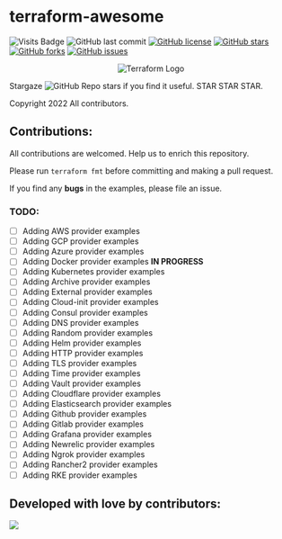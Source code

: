 # terraform-awesome

![Visits Badge](https://badges.pufler.dev/visits/ssbostan/terraform-awesome)
![GitHub last commit](https://img.shields.io/github/last-commit/ssbostan/terraform-awesome)
[![GitHub license](https://img.shields.io/github/license/ssbostan/terraform-awesome)](https://github.com/ssbostan/terraform-awesome/blob/master/LICENSE)
[![GitHub stars](https://img.shields.io/github/stars/ssbostan/terraform-awesome)](https://github.com/ssbostan/terraform-awesome/stargazers)
[![GitHub forks](https://img.shields.io/github/forks/ssbostan/terraform-awesome)](https://github.com/ssbostan/terraform-awesome/network)
[![GitHub issues](https://img.shields.io/github/issues/ssbostan/terraform-awesome)](https://github.com/ssbostan/terraform-awesome/issues)

<p align="center">
 <img alt="Terraform Logo" src="https://upload.wikimedia.org/wikipedia/commons/thumb/0/04/Terraform_Logo.svg/1280px-Terraform_Logo.svg.png">
</p>

Stargaze ![GitHub Repo stars](https://img.shields.io/github/stars/ssbostan/terraform-awesome?style=social) if you find it useful. STAR STAR STAR.

Copyright 2022 All contributors.

## Contributions:

All contributions are welcomed. Help us to enrich this repository.

Please run `terraform fmt` before committing and making a pull request.

If you find any **bugs** in the examples, please file an issue.

### TODO:

 - [ ] Adding AWS provider examples
 - [ ] Adding GCP provider examples
 - [ ] Adding Azure provider examples
 - [ ] Adding Docker provider examples **IN PROGRESS**
 - [ ] Adding Kubernetes provider examples
 - [ ] Adding Archive provider examples
 - [ ] Adding External provider examples
 - [ ] Adding Cloud-init provider examples
 - [ ] Adding Consul provider examples
 - [ ] Adding DNS provider examples
 - [ ] Adding Random provider examples
 - [ ] Adding Helm provider examples
 - [ ] Adding HTTP provider examples
 - [ ] Adding TLS provider examples
 - [ ] Adding Time provider examples
 - [ ] Adding Vault provider examples
 - [ ] Adding Cloudflare provider examples
 - [ ] Adding Elasticsearch provider examples
 - [ ] Adding Github provider examples
 - [ ] Adding Gitlab provider examples
 - [ ] Adding Grafana provider examples
 - [ ] Adding Newrelic provider examples
 - [ ] Adding Ngrok provider examples
 - [ ] Adding Rancher2 provider examples
 - [ ] Adding RKE provider examples

## Developed with love by contributors:

<a><img src="https://contrib.rocks/image?repo=ssbostan/terraform-awesome"></a>
